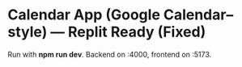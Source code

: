 # Calendar App (Google Calendar–style) — Replit Ready (Fixed)

Run with **npm run dev**. Backend on :4000, frontend on :5173.
